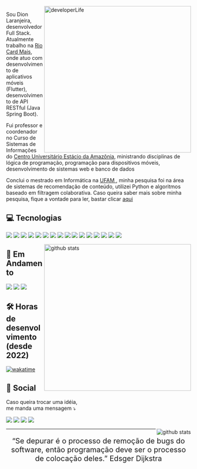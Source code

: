 <img src="https://images.unsplash.com/photo-1461749280684-dccba630e2f6?ixlib=rb-4.0.3&ixid=MnwxMjA3fDB8MHxzZWFyY2h8Mnx8Y29kaW5nfGVufDB8fDB8fA%3D%3D&auto=format&fit=crop&w=900&q=60" min-width="400px" max-width="400px" width="400px" align="right" alt="developerLife">

<p align="left"> 
  Sou Dion Laranjeira, desenvolvedor Full Stack. Atualmente trabalho na <a href="https://www.cartaoriocard.com.br/rcc/institucional">Rio Card Mais</a>, onde atuo com desenvolvimento de aplicativos móveis (Flutter), desenvolvimento de API RESTful (Java Spring Boot).
</p>

<p align="left"> 
  Fui professor e coordenador no Curso de Sistemas de Informações do <a href = "https://estacio.br/">Centro Universitário Estácio da Amazônia</a>, ministrando disciplinas de lógica de programação, programação para dispositivos móveis, desenvolvimento de sistemas web e banco de dados
</p>

<p align="left"> 
  Conclui o mestrado em Informática na <a href="https://www.ppgi.ufam.edu.br/"> UFAM </a>, minha pesquisa foi na área de sistemas de recomendação de conteúdo, utilizei Python e algoritmos baseado em filtragem colaborativa. Caso queira saber mais sobre minha pesquisa, fique a vontade para ler, bastar clicar <a href=https://tede.ufam.edu.br/handle/tede/7775> aqui </a>
</p>


## 💻 Tecnologias

<p align="left">
  <img src="https://img.shields.io/badge/Java-ED8B00?style=for-the-badge&logo=java&logoColor=white" >
  <img src="https://img.shields.io/badge/JavaScript-F7DF1E?style=for-the-badge&logo=javascript&logoColor=black"/>
  <img src="https://img.shields.io/badge/npm-CB3837?style=for-the-badge&logo=npm&logoColor=white"/>
  <img src="https://img.shields.io/badge/Yarn-2C8EBB?style=for-the-badge&logo=yarn&logoColor=white"/>
  <img src="https://img.shields.io/badge/HTML5-E34F26?style=for-the-badge&logo=html5&logoColor=white" >
  <img src="https://img.shields.io/badge/CSS-239120?&style=for-the-badge&logo=css3&logoColor=white" >
  <img src="https://img.shields.io/badge/PostgreSQL-316192?style=for-the-badge&logo=postgresql&logoColor=white" >
  <img src="https://img.shields.io/badge/React_Native-20232A?style=for-the-badge&logo=react&logoColor=61DAFB"/>
  <img src="https://img.shields.io/badge/Material--IO-0081CB?style=for-the-badge&logo=material-ui&logoColor=white"/>
  <img src="https://img.shields.io/badge/firebase-ffca28?style=for-the-badge&logo=firebase&logoColor=white"/>
  <img src="https://img.shields.io/badge/Git-F05032?style=for-the-badge&logo=git&logoColor=white"/>
  <img src="https://img.shields.io/badge/GitLab-330F63?style=for-the-badge&logo=gitlab&logoColor=white">
  <img src="https://img.shields.io/badge/Android-3DDC84?style=for-the-badge&logo=android&logoColor=white">
  <img src="https://img.shields.io/badge/Python-3776AB?style=for-the-badge&logo=python&logoColor=white">
  <img src="https://img.shields.io/badge/SQLite-07405E?style=for-the-badge&logo=sqlite&logoColor=white">
  <img src="https://img.shields.io/badge/Kotlin-0095D5?&style=for-the-badge&logo=kotlin&logoColor=white">
  
</p>

  <img src="https://github-readme-stats.vercel.app/api?username=dionlaranjeira&show_icons=true&theme=midnight-purple" align="right" min-width="400px" max-width="400px" width="400px" alt="github stats">

## 📑 Em Andamento

<p align="left">
   <img src="https://img.shields.io/badge/Spring-6DB33F?style=for-the-badge&logo=spring&logoColor=white" >
   <img src="https://img.shields.io/badge/Flutter-02569B?style=for-the-badge&logo=flutter&logoColor=white">
   <img src="https://img.shields.io/badge/Dart-0175C2?style=for-the-badge&logo=dart&logoColor=white">
</p>

## 🛠️ Horas de desenvolvimento (desde 2022)
  [![wakatime](https://wakatime.com/badge/user/16c43c19-b8cc-47b4-8504-d9db3204dc71.svg)](https://wakatime.com/@16c43c19-b8cc-47b4-8504-d9db3204dc71)

## 📱 Social

<p  align="left">
 Caso queira trocar uma idéia,<br> me manda uma mensagem ⤵️

  <p align="left">
    <a href="mailto:dionribeiro.rr@gmail.com" alt="Gmail" target="_blank">
      <img src="https://img.shields.io/badge/Gmail-D14836?style=for-the-badge&logo=gmail&logoColor=white&link=mailto:dionribeiro.rr@gmail.com"/></a>
    <a href="https://www.linkedin.com/in/dionlaranjeira/" alt="Linkedin" target="_blank">
        <img src="https://img.shields.io/badge/LinkedIn-0077B5?style=for-the-badge&logo=linkedin&logoColor=white&link=https://www.linkedin.com/in/dionlaranjeira/"/></a>  
    <a href="https://www.instagram.com/dionlaranjeira/" alt="Instagram" target="_blank">
      <img src="https://img.shields.io/badge/Instagram-E4405F?style=for-the-badge&logo=instagram&logoColor=white&link=https://www.instagram.com/dionlaranjeira/"/></a>  
    <a href="https://api.whatsapp.com/send?phone=5595991318143&text=Ol%C3%A1,%20achei%20teu%20contado%20no%20GitHub%20e%20gostaria%20de%20falar%20com%20voc%C3%AA." alt="WhatsApp" target="_blank">
    <img src="https://img.shields.io/badge/Whatsapp-07bc4c?style=for-the-badge&logo=whatsapp&logoColor=white&link=https://api.whatsapp.com/send/?phone=05595991680720"/></a> 
 
  </p>
</p>

<img src="https://github-readme-stats.vercel.app/api/top-langs/?username=dionlaranjeira&layout=compact&theme=radical&hide_border=true&count_private=true" align="right" alt="github stats">

- - -
<p align="center" style="font-size: 20px ;">
  “Se depurar é o processo de remoção de bugs do software, então programação deve ser o processo de colocação deles.”
Edsger Dijkstra
</p>
